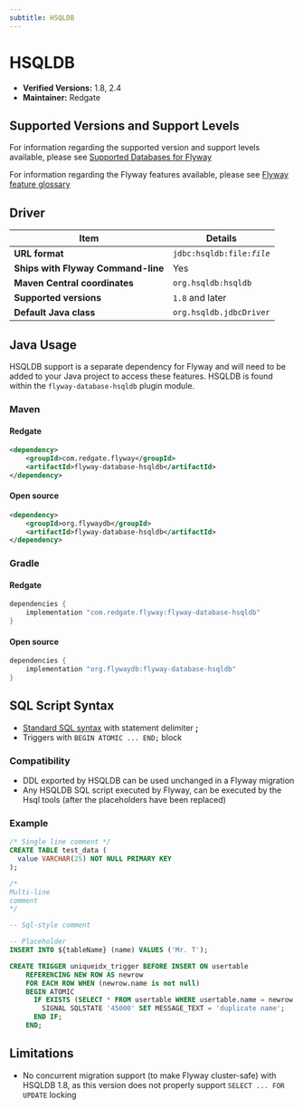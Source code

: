 ```yaml
---
subtitle: HSQLDB
---
```

# HSQLDB
- **Verified Versions:** 1.8, 2.4
- **Maintainer:** Redgate

## Supported Versions and Support Levels
For information regarding the supported version and support levels available,
please see [Supported Databases for Flyway](https://documentation.red-gate.com/flyway/learn-more-about-flyway/system-requirements/supported-databases-for-flyway)

For information regarding the Flyway features available, please see [Flyway feature glossary](https://documentation.red-gate.com/flyway/learn-more-about-flyway/feature-glossary)

## Driver

| Item                               | Details                                   |
|------------------------------------|-------------------------------------------|
| **URL format**                     | <code>jdbc:hsqldb:file:<i>file</i></code> |
| **Ships with Flyway Command-line** | Yes                                       |
| **Maven Central coordinates**      | `org.hsqldb:hsqldb`                       |
| **Supported versions**             | `1.8` and later                           |
| **Default Java class**             | `org.hsqldb.jdbcDriver`                   |


## Java Usage
HSQLDB support is a separate dependency for Flyway and will need to be added to your Java project to access these features.
HSQLDB is found within the `flyway-database-hsqldb` plugin module.
### Maven
#### Redgate
```xml
<dependency>
    <groupId>com.redgate.flyway</groupId>
    <artifactId>flyway-database-hsqldb</artifactId>
</dependency>
```
#### Open source
```xml
<dependency>
    <groupId>org.flywaydb</groupId>
    <artifactId>flyway-database-hsqldb</artifactId>
</dependency>
```

### Gradle
#### Redgate
```groovy
dependencies {
    implementation "com.redgate.flyway:flyway-database-hsqldb"
}
```
#### Open source
```groovy
dependencies {
    implementation "org.flywaydb:flyway-database-hsqldb"
}
```

## SQL Script Syntax

- [Standard SQL syntax](Concepts/migrations#sql-based-migrations#syntax) with statement delimiter **;**
- Triggers with `BEGIN ATOMIC ... END;` block

### Compatibility
    
- DDL exported by HSQLDB can be used unchanged in a Flyway migration
- Any HSQLDB SQL script executed by Flyway, can be executed by the Hsql tools (after the placeholders have been replaced)

### Example

```sql
/* Single line comment */
CREATE TABLE test_data (
  value VARCHAR(25) NOT NULL PRIMARY KEY
);

/*
Multi-line
comment
*/

-- Sql-style comment

-- Placeholder
INSERT INTO ${tableName} (name) VALUES ('Mr. T');

CREATE TRIGGER uniqueidx_trigger BEFORE INSERT ON usertable
	REFERENCING NEW ROW AS newrow
    FOR EACH ROW WHEN (newrow.name is not null)
	BEGIN ATOMIC
      IF EXISTS (SELECT * FROM usertable WHERE usertable.name = newrow.name) THEN
        SIGNAL SQLSTATE '45000' SET MESSAGE_TEXT = 'duplicate name';
      END IF;
    END;
```

## Limitations

- No concurrent migration support (to make Flyway cluster-safe) with HSQLDB 1.8, as this version does not properly support `SELECT ... FOR UPDATE` locking
